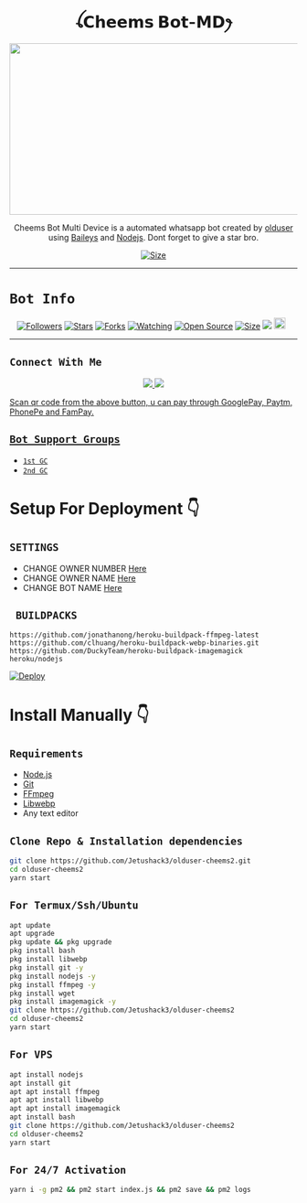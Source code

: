 <h1 align="center">ꪶ𝗖𝗵𝗲𝗲𝗺𝘀 𝗕𝗼𝘁-𝗠𝗗ꫂ<br></h1>
<p align="center">
  <img src="https://telegra.ph/file/8adfac9d34c43ce444fbf.jpg" width="540" height="300" />
</p>

<p align="center">
Cheems Bot Multi Device is a automated whatsapp bot created by <a href="https://github.com/Jetushack3" target="_blank">olduser</a> using <a href="https://github.com/adiwajshing/Baileys" target="_blank">Baileys</a> and <a href="https://github.com/nodejs" target="_blank">Nodejs</a>. Dont forget to give a star bro.
</p>

<p align="center">
<a href="https://youtu.be/imFIX-Wrt3s"><img title="Size" src="https://img.shields.io/badge/Tutorial-Video-green"></a>
</p>

------

# ```Bot Info```
<p align="center">
<a href="https://github.com/Jetushack3/followers"><img title="Followers" src="https://img.shields.io/github/followers/jetushack3?color=red&style=flat-square"></a>
<a href="https://github.com/Jetushack3/olduser-cheems2/stargazers/"><img title="Stars" src="https://img.shields.io/github/stars/jetushack3/olduser-cheems2?color=blue&style=flat-square"></a>
<a href="https://github.com/Jetushack3/olduser-cheems2/network/members"><img title="Forks" src="https://img.shields.io/github/forks/jetushack3/olduser-cheems2?color=red&style=flat-square"></a>
<a href="https://github.com/Jetushack3/olduser-cheems2/watchers"><img title="Watching" src="https://img.shields.io/github/watchers/jetushack3/olduser-cheems2?label=Watchers&color=blue&style=flat-square"></a>
<a href="https://github.com/Jetushack3/olduser-cheems2"><img title="Open Source" src="https://img.shields.io/badge/Author-olduser%20Bot%20Inc.-red?v=103"></a>
<a href="https://github.com/Jetushack3/olduser-cheems2/"><img title="Size" src="https://img.shields.io/github/repo-size/jetushack3/olduser-cheems2?style=flat-square&color=green"></a>
<a href="https://hits.seeyoufarm.com"><img src="https://hits.seeyoufarm.com/api/count/incr/badge.svg?url=https%3A%2F%2Fgithub.com%2Fjetushack3%2Folduser-cheems2&count_bg=%2379C83D&title_bg=%23555555&icon=probot.svg&icon_color=%2300FF6D&title=hits&edge_flat=false"/></a>
<a href="https://github.com/Jetushack3/olduser-cheems2/graphs/commit-activity"><img height="20" src="https://img.shields.io/badge/Maintained%3F-yes-green.svg"></a>&nbsp;&nbsp;
</p>
<p align='center'>
    </p>

-------

## ```Connect With Me```
<p align="center">
<a href="https://wa.me/918602239106"><img src="https://img.shields.io/badge/Contact olduser-25D366?style=for-the-badge&logo=whatsapp&logoColor=white"/>
<a href="https://chat.whatsapp.com/IHP6JLwAIi4HeVJMDJPw1N"><img src="https://img.shields.io/badge/Join Official GC-25D366?style=for-the-badge&logo=whatsapp&logoColor=white"/>
<br>
</p>

<p align="left">
Scan qr code from the above button, u can pay through GooglePay, Paytm, PhonePe and FamPay.
</p>

## ```Bot Support Groups```

- [`1st GC`](https://chat.whatsapp.com/IHP6JLwAIi4HeVJMDJPw1N)
- [`2nd GC`](https://chat.whatsapp.com/IHP6JLwAIi4HeVJMDJPw1N)

# Setup For Deployment 👇

## `SETTINGS`

- CHANGE OWNER NUMBER [Here](https://github.com/Jetushack3/olduser-cheems2/blob/master/config/config.json#L25)
- CHANGE OWNER NAME [Here](https://github.com/Jetushack3/olduser-cheems2/blob/master/config/config.json#L30)
- CHANGE BOT NAME [Here](https://github.com/Jetushack3/olduser-cheems2/blob/master/config/config.json#L29)

## ` BUILDPACKS`

```
https://github.com/jonathanong/heroku-buildpack-ffmpeg-latest
https://github.com/clhuang/heroku-buildpack-webp-binaries.git
https://github.com/DuckyTeam/heroku-buildpack-imagemagick
heroku/nodejs
```

[![Deploy](https://www.herokucdn.com/deploy/button.svg)](https://heroku.com/deploy?template=https://github.com/Jetushack3/olduser-cheems2/)

# Install Manually 👇
## `Requirements`
* [Node.js](https://nodejs.org/en/)
* [Git](https://git-scm.com/downloads)
* [FFmpeg](https://github.com/BtbN/FFmpeg-Builds/releases/download/autobuild-2020-12-08-13-03/ffmpeg-n4.3.1-26-gca55240b8c-win64-gpl-4.3.zip)
* [Libwebp](https://developers.google.com/speed/webp/download)
* Any text editor
## `Clone Repo & Installation dependencies`
```bash
git clone https://github.com/Jetushack3/olduser-cheems2.git
cd olduser-cheems2
yarn start
```
## `For Termux/Ssh/Ubuntu`
```bash
apt update
apt upgrade
pkg update && pkg upgrade
pkg install bash
pkg install libwebp
pkg install git -y
pkg install nodejs -y 
pkg install ffmpeg -y 
pkg install wget
pkg install imagemagick -y
git clone https://github.com/Jetushack3/olduser-cheems2
cd olduser-cheems2
yarn start
```
## `For VPS`
```bash
apt install nodejs 
apt install git 
apt apt install ffmpeg 
apt apt install libwebp 
apt apt install imagemagick
apt install bash
git clone https://github.com/Jetushack3/olduser-cheems2
cd olduser-cheems2
yarn start
```
## `For 24/7 Activation`
```bash
yarn i -g pm2 && pm2 start index.js && pm2 save && pm2 logs
```
